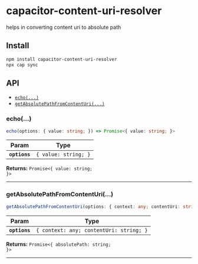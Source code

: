 # capacitor-content-uri-resolver

helps in converting content uri to absolute path

## Install

```bash
npm install capacitor-content-uri-resolver
npx cap sync
```

## API

<docgen-index>

* [`echo(...)`](#echo)
* [`getAbsolutePathFromContentUri(...)`](#getabsolutepathfromcontenturi)

</docgen-index>

<docgen-api>
<!--Update the source file JSDoc comments and rerun docgen to update the docs below-->

### echo(...)

```typescript
echo(options: { value: string; }) => Promise<{ value: string; }>
```

| Param         | Type                            |
| ------------- | ------------------------------- |
| **`options`** | <code>{ value: string; }</code> |

**Returns:** <code>Promise&lt;{ value: string; }&gt;</code>

--------------------


### getAbsolutePathFromContentUri(...)

```typescript
getAbsolutePathFromContentUri(options: { context: any; contentUri: string; }) => Promise<{ absolutePath: string; }>
```

| Param         | Type                                               |
| ------------- | -------------------------------------------------- |
| **`options`** | <code>{ context: any; contentUri: string; }</code> |

**Returns:** <code>Promise&lt;{ absolutePath: string; }&gt;</code>

--------------------

</docgen-api>
